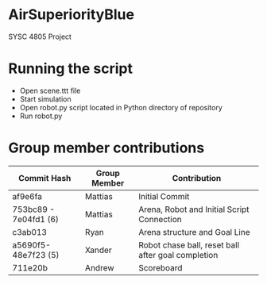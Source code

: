 # AirSuperiorityBlue
SYSC 4805 Project

# Running the script
* Open scene.ttt file 
* Start simulation
* Open robot.py script located in Python directory of repository
* Run robot.py

# Group member contributions
| Commit Hash           | Group Member | Contribution                                       |
|-----------------------|--------------|----------------------------------------------------|
| af9e6fa               | Mattias      | Initial Commit                                     |
| 753bc89 - 7e04fd1 (6) | Mattias      | Arena, Robot and Initial Script Connection         |
| c3ab013   | Ryan       | Arena structure and Goal Line |
| a5690f5-48e7f23 (5)   | Xander       | Robot chase ball, reset ball after goal completion |
| 711e20b   | Andrew       | Scoreboard |
